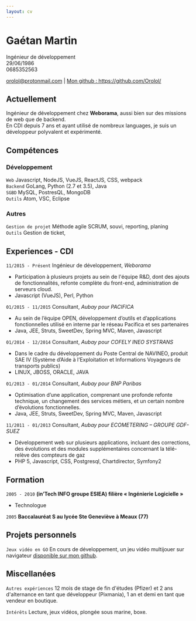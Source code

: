 ```yaml
---
layout: cv
---
```


# Gaétan Martin
Ingénieur de développement    
29/06/1986  
0685352563

<div id="webaddress">
<a href="mailto:orolol@protonmail.com">orolol@protonmail.com</a>
| <a href="https://github.com/Orolol/">Mon github : https://github.com/Orolol/</a>
</div>

## Actuellement

Ingénieur de développement chez **Weborama**, aussi bien sur des missions de web que de backend.  
En CDI depuis 7 ans et ayant utilisé de nombreux languages, je suis un développeur polyvalent et expérimenté. 

## Compétences

### Développement

`Web` Javascript, NodeJS, VueJS, ReactJS, CSS, webpack  
`Backend` GoLang, Python (2.7 et 3.5), Java  
`SGBD` MySQL, PostresQL, MongoDB  
`Outils` Atom, VSC, Eclipse  

### Autres

`Gestion de projet` Méthode agile SCRUM, souvi, reporting, planing   
`Outils` Gestion de ticket,   

## Experiences - CDI

`11/2015 - Présent`
Ingénieur de développement, *Weborama*  
* Participation à plusieurs projets au sein de l'équipe R&D, dont des ajouts de fonctionnalités, refonte complète du front-end, administration de serveurs cloud.
* Javascript (VueJS), Perl, Python  

`01/2015 - 11/2015`
Consultant, *Aubay pour PACIFICA*  
* Au sein de l’équipe OPEN, développement d’outils et d’applications fonctionnelles utilisé en interne par le réseau Pacifica et ses partenaires
* Java, JEE, Struts, SweetDev, Spring MVC, Maven, Javascript  

`01/2014 - 12/2014`
Consultant, *Aubay pour COFELY INEO SYSTRANS*  
* Dans le cadre du développement du Poste Central de NAVINEO, produit SAE IV (Système d’Aide à l’Exploitation et Informations Voyageurs de transports publics)
* LINUX, JBOSS, ORACLE, JAVA  

`01/2013 - 01/2014`
Consultant, *Aubay pour BNP Paribas*  
* Optimisation d’une application, comprenant une profonde refonte technique, un changement des services métiers, et un certain nombre d’évolutions fonctionnelles.
* Java, JEE, Struts, SweetDev, Spring MVC, Maven, Javascript  

`11/2011 - 01/2013` 
Consultant, *Aubay pour ECOMETERING – GROUPE GDF-SUEZ*  
* Développement web sur plusieurs applications, incluant des corrections, des évolutions et des modules supplémentaires concernant la télé-relève des compteurs de gaz
* PHP 5, Javascript, CSS, Postgresql, Chartdirector, Symfony2   

## Formation

`2005 - 2010`
__(in’Tech INFO groupe ESIEA) filière « Ingénierie Logicielle »__

- Technologue

`2005`
__Baccalauréat S au lycée Ste Geneviève à Meaux (77)__

## Projets personnels

`Jeux vidéo en GO`
En cours de développement, un jeu vidéo multijouer sur navigateur [disponible sur mon github](https://github.com/Orolol/gogame).

## Miscellanées

`Autres expériences`
12 mois de stage de fin d'études (Pfizer) et 2 ans d'alternance en tant que développeur (Pixmania), 1 an et demi en tant que vendeur en boutique.  

`Intérêts`
Lecture, jeux vidéos, plongée sous marine, boxe.



